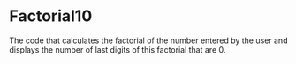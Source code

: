 # Factorial10
The code that calculates the factorial of the number entered by the user
and displays the number of last digits of this factorial that are 0.
